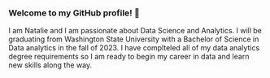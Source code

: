 ### Welcome to my GitHub profile! 👋

I am Natalie and I am passionate about Data Science and Analytics. I will be graduating from Washington State University with a Bachelor of Science in Data analytics in the fall of 2023. I have complteled all of my data analytics degree requirements so I am ready to begin my career in data and learn new skills along the way.

<!--
**Neversole/Neversole** is a ✨ _special_ ✨ repository because its `README.md` (this file) appears on your GitHub profile.

Here are some ideas to get you started:

- 🔭 I’m currently working on ...
- 🌱 I’m currently learning ...
- 👯 I’m looking to collaborate on ...
- 🤔 I’m looking for help with ...
- 💬 Ask me about ...
- 📫 How to reach me: ...
- 😄 Pronouns: ...
- ⚡ Fun fact: ...
-->
